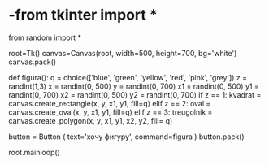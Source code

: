 # -from tkinter import *
from random import *

root=Tk()
canvas=Canvas(root, width=500, height=700, bg='white')
canvas.pack()

def figura():
    q = choice(['blue', 'green', 'yellow', 'red', 'pink', 'grey'])
    z = randint(1,3)
    x = randint(0, 500)
    y = randint(0, 700)
    x1 = randint(0, 500)
    y1 = randint(0, 700)
    x2 = randint(0, 500)
    y2 = randint(0, 700)
    if z == 1:
        kvadrat = canvas.create_rectangle(x, y, x1, y1, fill=q)
    elif z == 2:
        oval = canvas.create_oval(x, y, x1, y1, fill=q)
    elif z == 3:
        treugolnik = canvas.create_polygon(x, y, x1, y1, x2, y2, fill= q)

    
button = Button ( text='хочу фигуру', command=figura )
button.pack()





root.mainloop()
